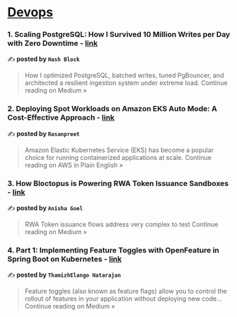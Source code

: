 
<h1><a href=https://medium.com/tag/devops/recommended target="_blank" rel="noopener noreferrer">Devops</a></h1>
<h3>1. Scaling PostgreSQL: How I Survived 10 Million Writes per Day with Zero Downtime - <a href="https://medium.com/@connect.hashblock/scaling-postgresql-how-i-survived-10-million-writes-per-day-with-zero-downtime-d5ac0cdaef9c?source=rss------devops-5" target="_blank" rel="noopener noreferrer">link</a></h3>

✍️ **posted by `Hash Block`**

<blockquote>How I optimized PostgreSQL, batched writes, tuned PgBouncer, and architected a resilient ingestion system under extreme load.
Continue reading on Medium »</blockquote>

<h3>2. Deploying Spot Workloads on Amazon EKS Auto Mode: A Cost-Effective Approach - <a href="https://aws.plainenglish.io/deploying-spot-workloads-on-amazon-eks-auto-mode-a-cost-effective-approach-83d47b6641a4?source=rss------devops-5" target="_blank" rel="noopener noreferrer">link</a></h3>

✍️ **posted by `Rasanpreet`**

<blockquote>Amazon Elastic Kubernetes Service (EKS) has become a popular choice for running containerized applications at scale.
Continue reading on AWS in Plain English »</blockquote>

<h3>3. How Bloctopus is Powering RWA Token Issuance Sandboxes - <a href="https://medium.com/@anisha.goel18/how-bloctopus-is-powering-rwa-token-issuance-sandboxes-f5d39b002164?source=rss------devops-5" target="_blank" rel="noopener noreferrer">link</a></h3>

✍️ **posted by `Anisha Goel`**

<blockquote>RWA Token issuance flows address very complex to test 
Continue reading on Medium »</blockquote>

<h3>4. Part 1: Implementing Feature Toggles with OpenFeature in Spring Boot on Kubernetes - <a href="https://thamizhelango.medium.com/part-1-implementing-feature-toggles-with-openfeature-in-spring-boot-on-kubernetes-442973ad6ba2?source=rss------devops-5" target="_blank" rel="noopener noreferrer">link</a></h3>

✍️ **posted by `ThamizhElango Natarajan`**

<blockquote>Feature toggles (also known as feature flags) allow you to control the rollout of features in your application without deploying new code…
Continue reading on Medium »</blockquote>

